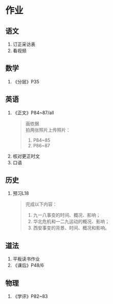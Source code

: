 # 作业
## 语文
1. 订正采访表
2. 看视频

## 数学
1. 《分层》P35

## 英语
1. 《正文》P84~87/all
   >画依据  
   >拍两张照片上传照片：
   >1. P84~85
   >2. P86~87
2. 核对更正时文
3. 口语

## 历史
1. 预习L18
   >完成以下内容：
   >1. 九一八事变的时间、概况、影响；
   >2. 华北危机和一二九运动的概况、影响；
   >3. 西安事变的背景、时间、概况和影响。

## 道法
1. 平板读书作业
2. 《课后》P48/6

## 物理
1. 《学评》P82~83